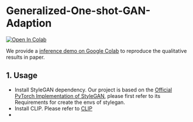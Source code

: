 # Generalized-One-shot-GAN-Adaption
[![Open In Colab](https://colab.research.google.com/assets/colab-badge.svg)](https://colab.research.google.com/drive/1A6moUzSLh2vU4CckfnXESk4HwYC8NgMz?usp=sharing)

We provide a [inference demo on Google Colab](https://colab.research.google.com/drive/1A6moUzSLh2vU4CckfnXESk4HwYC8NgMz?usp=sharing) to reproduce the qualitative results in paper.

## 1. Usage
-  Install StyleGAN dependency. Our project is based on the [Official PyTorch Implementation of StyleGAN](https://github.com/NVlabs/stylegan3), please first refer to its Requirements for create the envs of stylegan.
-  Install CLIP.   Please refer to [CLIP](https://github.com/openai/CLIP)
-  
